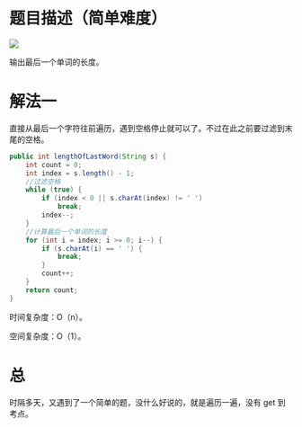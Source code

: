# 题目描述（简单难度）

![](https://windliang.oss-cn-beijing.aliyuncs.com/58.jpg)

输出最后一个单词的长度。

# 解法一

直接从最后一个字符往前遍历，遇到空格停止就可以了。不过在此之前要过滤到末尾的空格。

```java
public int lengthOfLastWord(String s) {
    int count = 0;
    int index = s.length() - 1;
    //过滤空格
    while (true) {
        if (index < 0 || s.charAt(index) != ' ')
            break;
        index--;
    }
    //计算最后一个单词的长度
    for (int i = index; i >= 0; i--) {
        if (s.charAt(i) == ' ') {
            break;
        }
        count++;
    }
    return count;
}
```

时间复杂度：O（n）。

空间复杂度：O（1）。

# 总

时隔多天，又遇到了一个简单的题，没什么好说的，就是遍历一遍，没有 get 到考点。